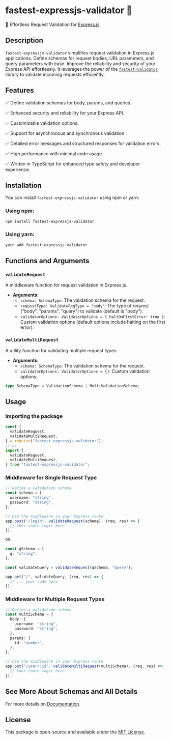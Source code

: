 # fastest-expressjs-validator 🚀

🚀 Effortless Request Validation for [Express.js](https://github.com/expressjs/express)

## Description

`fastest-expressjs-validator` simplifies request validation in Express.js applications. Define schemas for request bodies, URL parameters, and query parameters with ease. Improve the reliability and security of your Express API effortlessly. It leverages the power of the [`fastest-validator`](https://www.npmjs.com/package/fastest-validator) library to validate incoming requests efficiently.

## Features

✅ Define validation schemas for body, params, and queries.

✅ Enhanced security and reliability for your Express API.

✅ Customizable validation options.

✅ Support for asynchronous and synchronous validation.

✅ Detailed error messages and structured responses for validation errors.

✅ High performance with minimal code usage.

✅ Written in TypeScript for enhanced type safety and developer experience.

## Installation

You can install `fastest-expressjs-validator` using npm or yarn:

### Using npm:

```bash
npm install fastest-expressjs-validator
```

### Using yarn:

```bash
yarn add fastest-expressjs-validator
```

## Functions and Arguments

### `validateRequest`

A middleware function for request validation in Express.js.

- **Arguments:**
  - `schema: SchemaType`: The validation schema for the request.
  - `requestType: ValidateReqType = "body"`: The type of request ("body", "params", "query") to validate (default is "body").
  - `validatorOptions: ValidatorOptions = { haltOnFirstError: true }`: Custom validation options (default options include halting on the first error).

### `validateMultiRequest`

A utility function for validating multiple request types.

- **Arguments:**
  - `schema: SchemaType`: The validation schema for the request.
  - `validatorOptions: ValidatorOptions = {}`: Custom validation options.

```typescript
type SchemaType = ValidationSchema | MultiValidationSchema;
```

## Usage

### Importing the package

```typescript
const {
  validateRequest,
  validateMultiRequest,
} = require("fastest-expressjs-validator");
// or
import {
  validateRequest,
  validateMultiRequest,
} from "fastest-expressjs-validator";
```

### Middleware for Single Request Type

```typescript
// Define a validation schema
const schema = {
  username: "string",
  password: "string",
};

// Use the middleware in your Express route
app.post("/login", validateRequest(schema), (req, res) => {
  // Your route logic here
});

OR;

const qSchema = {
  q: "string",
};

const validateQuery = validateRequest(qSchema, "query");

app.get("/", validateQuery, (req, res) => {
  // ... your code here
});
```

### Middleware for Multiple Request Types

```typescript
// Define a validation schema
const multiSchema = {
  body: {
    username: "string",
    password: "string",
  },
  params: {
    id: "number",
  },
};

// Use the middleware in your Express route
app.put("/user/:id", validateMultiRequest(multiSchema), (req, res) => {
  // Your route logic here
});
```

## See More About Schemas and All Details

For more details on [Documentation](https://github.com/icebob/fastest-validator/blob/master/README.md).

## License

This package is open-source and available under the [MIT License](https://github.com/nextyfine-dev/fastest-express-validator/blob/main/LICENSE).

